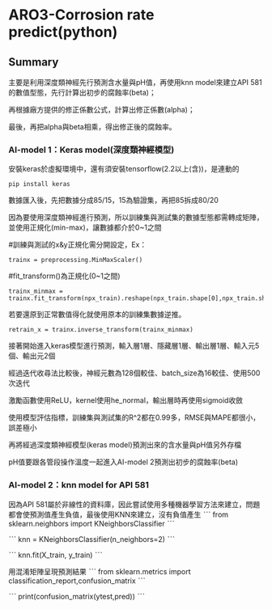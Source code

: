 # ARO3-Corrosion rate predict(python)

## Summary
主要是利用深度類神經先行預測含水量與pH值，再使用knn model來建立API 581的數值型態，先行計算出初步的腐蝕率(beta)；

再根據廠方提供的修正係數公式，計算出修正係數(alpha)；

最後，再把alpha與beta相乘，得出修正後的腐蝕率。

### AI-model 1：Keras model(深度類神經模型)

安裝keras於虛擬環境中，還有須安裝tensorflow(2.2以上(含))，是連動的
```
pip install keras
```

數據匯入後，先把數據分成85/15，15為驗證集，再把85拆成80/20

因為要使用深度類神經進行預測，所以訓練集與測試集的數據型態都需轉成矩陣，並使用正規化(min-max)，讓數據都介於0~1之間

#訓練與測試的x&y正規化需分開設定，Ex：
```
trainx = preprocessing.MinMaxScaler()
```

#fit_transform()為正規化(0~1之間)
```
trainx_minmax = trainx.fit_transform(npx_train).reshape(npx_train.shape[0],npx_train.shape[1])
```

若要還原到正常數值得化就使用原本的訓練集數據逆推。
```
retrain_x = trainx.inverse_transform(trainx_minmax)
```

接著開始進入keras模型進行預測，輸入層1層、隱藏層1層、輸出層1層、輸入元5個、輸出元2個

經過迭代收尋法比較後，神經元數為128個較佳、batch_size為16較佳、使用500次迭代

激勵函數使用ReLU，kernel使用he_normal，輸出層時再使用sigmoid收斂

使用模型評估指標，訓練集與測試集的R^2都在0.99多，RMSE與MAPE都很小，誤差極小

再將經過深度類神經模型(keras model)預測出來的含水量與pH值另外存檔

pH值要跟各管段操作溫度一起進入AI-model 2預測出初步的腐蝕率(beta)

### AI-model 2：knn model for API 581

因為API 581屬於非線性的資料庫，因此嘗試使用多種機器學習方法來建立，問題都會使預測值產生負值，最後使用KNN來建立，沒有負值產生
ˋˋˋ
from sklearn.neighbors import KNeighborsClassifier
ˋˋˋ

ˋˋˋ
knn = KNeighborsClassifier(n_neighbors=2)
ˋˋˋ

ˋˋˋ
knn.fit(X_train, y_train)
ˋˋˋ

用混淆矩陣呈現預測結果
ˋˋˋ
from sklearn.metrics import classification_report,confusion_matrix
ˋˋˋ

ˋˋˋ
print(confusion_matrix(ytest,pred))
ˋˋˋ

